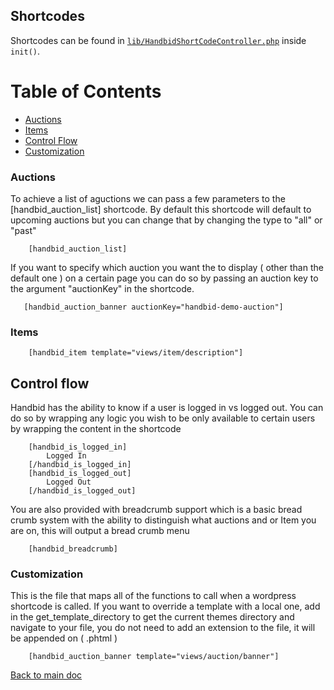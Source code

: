 ## Shortcodes

Shortcodes can be found in [`lib/HandbidShortCodeController.php`](/lib/HandbidShortCodeController.php) inside `init()`.

Table of Contents
===
- [Auctions](#auctions)
- [Items](#items)
- [Control Flow](#control-flow)
- [Customization](#customization)

### Auctions
To achieve a list of aguctions we can pass a few parameters to the [handbid_auction_list] shortcode.
By default this shortcode will default to upcoming auctions but you can change that by changing the type to "all" or "past"
```
    [handbid_auction_list]
```

If you want to specify which auction you want the to display ( other than the default one ) on a certain page you can do so by passing an auction key to the argument "auctionKey" in the shortcode.

```
   [handbid_auction_banner auctionKey="handbid-demo-auction"]
```

### Items
```
    [handbid_item template="views/item/description"]
```

## Control flow
Handbid has the ability to know if a user is logged in vs logged out. You can do so by wrapping any logic you
wish to be only available to certain users by wrapping the content in the shortcode

```
    [handbid_is_logged_in]
        Logged In
    [/handbid_is_logged_in]
    [handbid_is_logged_out]
        Logged Out
    [/handbid_is_logged_out]
```

You are also provided with breadcrumb support which is a basic bread crumb system with the
ability to distinguish what auctions and or Item you are on, this will output a bread crumb menu

```
    [handbid_breadcrumb]
```

### Customization
This is the file that maps all of the functions to call when a wordpress shortcode is called.
If you want to override a template with a local one, add in the get_template_directory to get the current themes directory and navigate to your file,
you do not need to add an extension to the file, it will be appended on ( .phtml )

```
    [handbid_auction_banner template="views/auction/banner"]
```

[Back to main doc](/README.md)